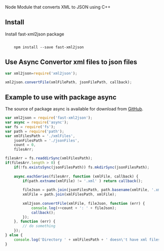 Node Module that converts XML to JSON using C++

## Install

Install fast-xml2json package  
```

	npm install --save fast-xml2json

```

## Use Async Convertor xml files to json files

```js
var xml2json=require('xml2json');

xml2json.convertFile(xmlFilePath, jsonFilePath, callback);
```

## Example to use with package async 

The source of package async is available for download from
[GitHub](http://github.com/caolan/async). 

```js
var xml2json = require('fast-xml2json');
var async = require('async');
var fs = require('fs');
var path = require('path');
var xmlFilesPath = './xmlFiles',
	jsonFilesPath = './jsonFiles',
	count = 0,
	filesArr;

filesArr = fs.readdirSync(xmlFilesPath);
if(filesArr.length > 0) {
	if(!fs.existsSync(jsonFilesPath)) fs.mkdirSync(jsonFilesPath);
	
	async.eachSeries(filesArr, function (xmlFile, callback) {
		if(path.extname(xmlFile) != '.xml' ) return callback();
		
		fileJson = path.join(jsonFilesPath, path.basename(xmlFile, '.xml') + '.json');
		xmlFile = path.join(xmlFilesPath, xmlFile);
		
		xml2json.convertFile(xmlFile, fileJson, function (err) {
			console.log(++count + ': ' + fileJson);
			callback();
		});
	}, function (err) {
		// do something
	});
} else {
	console.log('Directory ' + xmlFilesPath + ' doesn\'t have xml files' );
}
```

